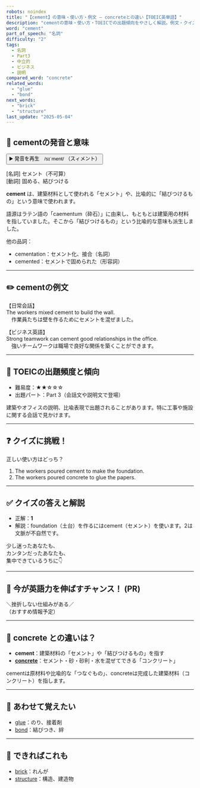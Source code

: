 ```yaml
---
robots: noindex
title: "【cement】の意味・使い方・例文 ― concreteとの違い【TOEIC英単語】"
description: "cementの意味・使い方・TOEICでの出題傾向をやさしく解説。例文・クイズ付きでconcreteとの違いもわかりやすく学べます。"
word: "cement"
part_of_speech: "名詞"
difficulty: "2"
tags:
  - 名詞
  - Part3
  - 中立的
  - ビジネス
  - 説明
compared_word: "concrete"
related_words:
  - "glue"
  - "bond"
next_words:
  - "brick"
  - "structure"
last_update: "2025-05-04"
---
```


## 🔰 cementの発音と意味

<button class="play-audio" onclick="playTTS('cement')">
  <span class="play-audio-main">
    ▶️ 発音を再生　/sɪˈment/
  </span>
  <span class="play-audio-sub">
    （スィメント）
  </span>
</button>

[名詞] セメント（不可算）  
[動詞] 固める、結びつける

**cement** は、建築材料として使われる「セメント」や、比喩的に「結びつけるもの」という意味で使われます。

語源はラテン語の「caementum（砕石）」に由来し、もともとは建築用の材料を指していました。そこから「結びつけるもの」という比喩的な意味も派生しました。

他の品詞：  
- cementation：セメント化、接合（名詞）
- cemented：セメントで固められた（形容詞）

---

## ✏️ cementの例文

【日常会話】  
The workers mixed cement to build the wall.  
　作業員たちは壁を作るためにセメントを混ぜました。

【ビジネス英語】  
Strong teamwork can cement good relationships in the office.  
　強いチームワークは職場で良好な関係を築くことができます。

---

## 🎯 TOEICの出題頻度と傾向

- 難易度：★★☆☆☆
- 出題パート：Part 3（会話文や説明文で登場）

建築やオフィスの説明、比喩表現で出題されることがあります。特に工事や施設に関する会話で見かけます。

---

## ❓ クイズに挑戦！

正しい使い方はどっち？

1. The workers poured cement to make the foundation.  
2. The workers poured concrete to glue the papers.

---

## ✅ クイズの答えと解説

- 正解：**1**
- 解説：foundation（土台）を作るにはcement（セメント）を使います。2は文脈が不自然です。

少し迷ったあなたも、  
カンタンだったあなたも、  
集中できているうちに👇️

---

## 🚀 今が英語力を伸ばすチャンス！ (PR)

<div class="info-center">
＼挫折しない仕組みがある／<br>  
（おすすめ情報予定）
</div>

---

## 🤔  concrete との違いは？

- **cement**：建築材料の「セメント」や「結びつけるもの」を指す
- **[concrete](/word/concrete)**：セメント・砂・砂利・水を混ぜてできる「コンクリート」

cementは原材料や比喩的な「つなぐもの」、concreteは完成した建築材料（コンクリート）を指します。

---

## 🧩 あわせて覚えたい

- [glue](/word/glue)：のり、接着剤
- [bond](/word/bond)：結びつき、絆

---

## 📖 できればこれも

- [brick](/word/brick)：れんが
- [structure](/word/structure)：構造、建造物

<!-- cvid: aid38_bid35 -->

